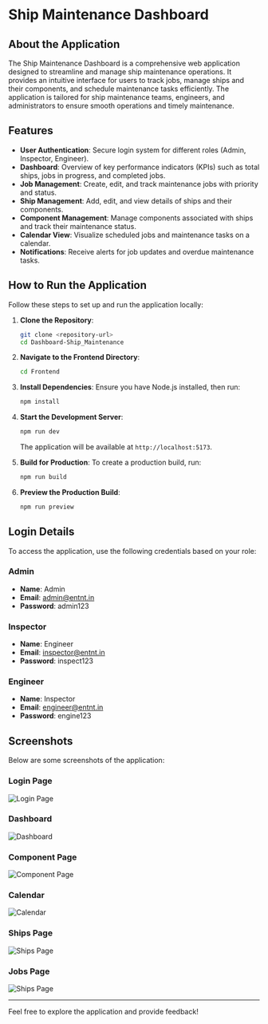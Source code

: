 # Ship Maintenance Dashboard

## About the Application

The Ship Maintenance Dashboard is a comprehensive web application designed to streamline and manage ship maintenance operations. It provides an intuitive interface for users to track jobs, manage ships and their components, and schedule maintenance tasks efficiently. The application is tailored for ship maintenance teams, engineers, and administrators to ensure smooth operations and timely maintenance.

## Features

- **User Authentication**: Secure login system for different roles (Admin, Inspector, Engineer).
- **Dashboard**: Overview of key performance indicators (KPIs) such as total ships, jobs in progress, and completed jobs.
- **Job Management**: Create, edit, and track maintenance jobs with priority and status.
- **Ship Management**: Add, edit, and view details of ships and their components.
- **Component Management**: Manage components associated with ships and track their maintenance status.
- **Calendar View**: Visualize scheduled jobs and maintenance tasks on a calendar.
- **Notifications**: Receive alerts for job updates and overdue maintenance tasks.

## How to Run the Application

Follow these steps to set up and run the application locally:

1. **Clone the Repository**:

   ```bash
   git clone <repository-url>
   cd Dashboard-Ship_Maintenance
   ```

2. **Navigate to the Frontend Directory**:

   ```bash
   cd Frontend
   ```

3. **Install Dependencies**:
   Ensure you have Node.js installed, then run:

   ```bash
   npm install
   ```

4. **Start the Development Server**:

   ```bash
   npm run dev
   ```

   The application will be available at `http://localhost:5173`.

5. **Build for Production**:
   To create a production build, run:

   ```bash
   npm run build
   ```

6. **Preview the Production Build**:
   ```bash
   npm run preview
   ```

## Login Details

To access the application, use the following credentials based on your role:

### Admin

- **Name**: Admin
- **Email**: admin@entnt.in
- **Password**: admin123

### Inspector

- **Name**: Engineer
- **Email**: inspector@entnt.in
- **Password**: inspect123

### Engineer

- **Name**: Inspector
- **Email**: engineer@entnt.in
- **Password**: engine123

## Screenshots

Below are some screenshots of the application:

### Login Page

![Login Page](./Frontend/src/assets/login.PNG)

### Dashboard

![Dashboard](./Frontend/src/assets/dashboard.PNG)

### Component Page

![Component Page](./Frontend/src/assets/view_ship.PNG)

### Calendar

![Calendar](./Frontend/src/assets/calendar.PNG)

### Ships Page

![Ships Page](./Frontend/src/assets/ship_maintenance.PNG)


### Jobs Page

![Ships Page](./Frontend/src/assets/jobs.PNG)

---

Feel free to explore the application and provide feedback!
